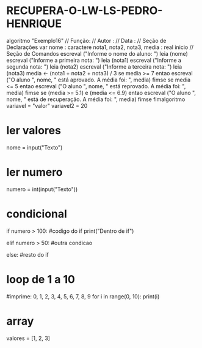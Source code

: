 # RECUPERA-O-LW-LS-PEDRO-HENRIQUE

algoritmo "Exemplo16"
// Função:
// Autor : 
// Data : 
// Seção de Declarações
var
 nome : caractere
 nota1, nota2, nota3, media : real
inicio
// Seção de Comandos
escreval ("Informe o nome do aluno: ")
leia (nome)
escreval ("Informe a primeira nota: ")
leia (nota1)
escreval ("Informe a segunda nota: ")
leia (nota2)
escreval ("Informe a terceira nota: ")
leia (nota3)
media <- (nota1 + nota2 + nota3) / 3
se media >= 7 entao
escreval ("O aluno ", nome, " está aprovado. A média foi: ", media)
fimse
se media <= 5 entao
escreval ("O aluno ", nome, " está reprovado. A média foi: ", media)
fimse
se (media >= 5.1) e (media <= 6.9) entao
escreval ("O aluno ", nome, " está de recuperação. A média foi: ", media)
fimse
fimalgoritmo
variavel = "valor"
variavel2 = 20

# ler valores
nome = input("Texto")

# ler numero
numero = int(input("Texto"))

# condicional

if numero > 100:
	#codigo do if
	print("Dentro de if")

elif numero > 50:
	#outra condicao

else:
	#resto do if


# loop de 1 a 10

#imprime: 0, 1, 2, 3, 4, 5, 6, 7, 8, 9
for i in range(0, 10):
	print(i)


# array
valores = [1, 2, 3]
